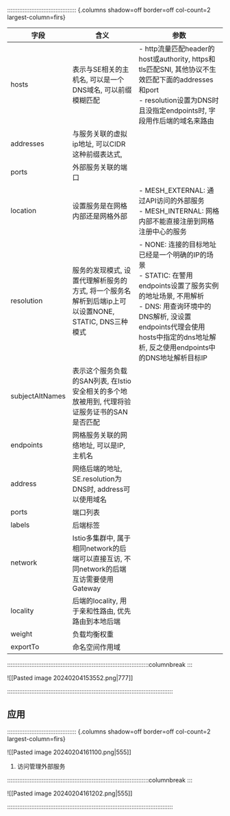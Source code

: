 :::::::::::::::::::::::::::::::::::::::: {.columns shadow=off border=off col-count=2 largest-column=firs}

| 字段 | 含义 | 参数 |
| ---- | ---- | ---- |
| hosts | 表示与SE相关的主机名, 可以是一个DNS域名, 可以前缀模糊匹配 | - http流量匹配header的host或authority, https和tls匹配SNI, 其他协议不生效匹配下面的addresses和port<br>- resolution设置为DNS时且没指定endpoints时, 字段用作后端的域名来路由 |
| addresses | 与服务关联的虚拟ip地址, 可以CIDR这种前缀表达式, |  |
| ports | 外部服务关联的端口 |  |
| location | 设置服务是在网格内部还是网格外部 | - MESH_EXTERNAL: 通过API访问的外部服务<br>- MESH_INTERNAL: 网格内部不能直接注册到网格注册中心的服务 |
| resolution | 服务的发现模式, 设置代理解析服务的方式, 将一个服务名解析到后端ip上可以设置NONE, STATIC, DNS三种模式 | - NONE: 连接的目标地址已经是一个明确的IP的场景<br>- STATIC: 在警用endpoints设置了服务实例的地址场景, 不用解析<br>- DNS: 用查询环境中的DNS解析, 没设置endpoints代理会使用hosts中指定的dns地址解析, 反之使用endpoints中的DNS地址解析目标IP |
| subjectAltNames | 表示这个服务负载的SAN列表, 在Istio安全相关的多个地放被用到, 代理将验证服务证书的SAN是否匹配 |  |
| endpoints | 网格服务关联的网络地址, 可以是IP, 主机名 |  |
| address | 网络后端的地址, SE.resolution为DNS时, address可以使用域名 |  |
| ports | 端口列表 |  |
| labels | 后端标签 |  |
| network | Istio多集群中, 属于相同network的后端可以直接互访, 不同network的后端互访需要使用Gateway |  |
| locality | 后端的locality, 用于亲和性路由, 优先路由到本地后端 |  |
| weight | 负载均衡权重 |  |
| exportTo | 命名空间作用域 |  |

::::::::::::::::::::::::::::::::::::::::::::::::::::::::::::::::::::::::::::::::::columnbreak
:::

![[Pasted image 20240204153552.png|777]]

::::::::::::::::::::::::::::::::::::::::::::::::::::::::::::::::::::::::::::::::::::::::::::::::

## 应用

:::::::::::::::::::::::::::::::::::::::: {.columns shadow=off border=off col-count=2 largest-column=firs}

![[Pasted image 20240204161100.png|555]]
1. 访问管理外部服务

::::::::::::::::::::::::::::::::::::::::::::::::::::::::::::::::::::::::::::::::::columnbreak
:::

![[Pasted image 20240204161202.png|555]]

::::::::::::::::::::::::::::::::::::::::::::::::::::::::::::::::::::::::::::::::::::::::::::::::
